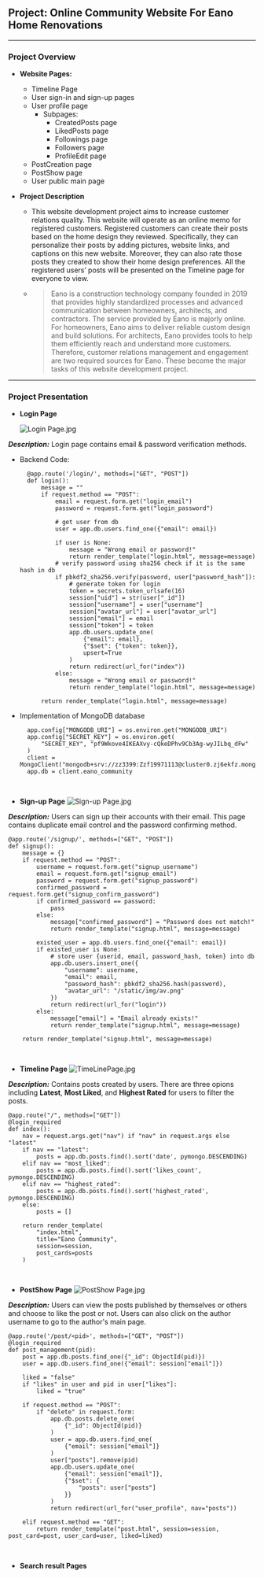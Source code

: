 ## Project: Online Community Website For Eano Home Renovations
______

### Project Overview
- **Website Pages:**
  - Timeline Page
  - User sign-in and sign-up pages
  - User profile page
    - Subpages:
      - CreatedPosts page
      - LikedPosts page
      - Followings page
      - Followers page
      - ProfileEdit page
  - PostCreation page
  - PostShow page
  - User public main page
  

- **Project Description**

    - This website development project aims to increase customer relations quality. This website will operate as an
      online memo for registered customers. Registered customers can
      create their posts based on the home design they reviewed. Specifically, they can personalize their posts by
      adding pictures, website links, and captions on this new website. Moreover, they can also rate those posts they
      created to
      show their home design preferences. All the registered users’ posts will be presented on
      the Timeline page for everyone to view.

    - > Eano is a construction technology company founded in 2019 that provides highly
      standardized processes and advanced communication between homeowners,
      architects, and contractors. The service provided by Eano is majorly online. For
      homeowners, Eano aims to deliver reliable custom design and build solutions. For
      architects, Eano provides tools to help them efficiently reach and understand more
      customers. Therefore, customer relations management and engagement are two
      required sources for Eano. These become the major tasks of this website development project.
      

____

### Project Presentation

- **Login Page**

    ![Login Page.jpg](static%2Fimg%2FprojectPresentation%2FLogin%20Page.jpg)

_**Description:**_ Login page contains email & password verification methods. 

- Backend Code:

        @app.route('/login/', methods=["GET", "POST"])
        def login():
            message = ""
            if request.method == "POST":
                email = request.form.get("login_email")
                password = request.form.get("login_password")
        
                # get user from db
                user = app.db.users.find_one({"email": email})
        
                if user is None:
                    message = "Wrong email or password!"
                    return render_template("login.html", message=message)
                # verify password using sha256 check if it is the same hash in db
                if pbkdf2_sha256.verify(password, user["password_hash"]):
                    # generate token for login
                    token = secrets.token_urlsafe(16)
                    session["uid"] = str(user["_id"])
                    session["username"] = user["username"]
                    session["avatar_url"] = user["avatar_url"]
                    session["email"] = email
                    session["token"] = token
                    app.db.users.update_one(
                        {"email": email},
                        {"$set": {"token": token}},
                        upsert=True
                    )
                    return redirect(url_for("index"))
                else:
                    message = "Wrong email or password!"
                    return render_template("login.html", message=message)
        
            return render_template("login.html", message=message)


- Implementation of MongoDB database

        app.config["MONGODB_URI"] = os.environ.get("MONGODB_URI")
        app.config["SECRET_KEY"] = os.environ.get(
            "SECRET_KEY", "pf9Wkove4IKEAXvy-cQkeDPhv9Cb3Ag-wyJILbq_dFw"
        )
        client = MongoClient("mongodb+srv://zz3399:Zzf19971113@cluster0.zj6ekfz.mongodb.net/test")
        app.db = client.eano_community

<br/>

- **Sign-up Page**
![Sign-up Page.jpg](static%2Fimg%2FprojectPresentation%2FSign-up%20Page.jpg)

_**Description:**_ Users can sign up their accounts with their email. This page contains duplicate email control and the
password confirming method.

    @app.route('/signup/', methods=["GET", "POST"])
    def signup():
        message = {}
        if request.method == "POST":
            username = request.form.get("signup_username")
            email = request.form.get("signup_email")
            password = request.form.get("signup_password")
            confirmed_password = request.form.get("signup_confirm_password")
            if confirmed_password == password:
                pass
            else:
                message["confirmed_password"] = "Password does not match!"
                return render_template("signup.html", message=message)
    
            existed_user = app.db.users.find_one({"email": email})
            if existed_user is None:
                # store user {userid, email, password_hash, token} into db
                app.db.users.insert_one({
                    "username": username,
                    "email": email,
                    "password_hash": pbkdf2_sha256.hash(password),
                    "avatar_url": "/static/img/av.png"
                })
                return redirect(url_for("login"))
            else:
                message["email"] = "Email already exists!"
                return render_template("signup.html", message=message)
    
        return render_template("signup.html", message=message)

<br/>

- **Timeline Page**
![TimeLinePage.jpg](static%2Fimg%2FprojectPresentation%2FTimeLinePage.jpg)

_**Description:**_ Contains posts created by users. There are three opions including **Latest**, **Most Liked**, and 
**Highest Rated** for users to filter the posts.

    @app.route("/", methods=["GET"])
    @login_required
    def index():
        nav = request.args.get("nav") if "nav" in request.args else "latest"
        if nav == "latest":
            posts = app.db.posts.find().sort('date', pymongo.DESCENDING)
        elif nav == "most_liked":
            posts = app.db.posts.find().sort('likes_count', pymongo.DESCENDING)
        elif nav == "highest_rated":
            posts = app.db.posts.find().sort('highest_rated', pymongo.DESCENDING)
        else:
            posts = []
    
        return render_template(
            "index.html",
            title="Eano Community",
            session=session,
            post_cards=posts
        )

<br/>

- **PostShow Page**
![PostShow Page.jpg](static%2Fimg%2FprojectPresentation%2FPostShow%20Page.jpg)

_**Description:**_ Users can view the posts published by themselves or others and choose to like the post or not. Users
can also click on the author username to go to the author's main page. 

    @app.route('/post/<pid>', methods=["GET", "POST"])
    @login_required
    def post_management(pid):
        post = app.db.posts.find_one({"_id": ObjectId(pid)})
        user = app.db.users.find_one({"email": session["email"]})
    
        liked = "false"
        if "likes" in user and pid in user["likes"]:
            liked = "true"
    
        if request.method == "POST":
            if "delete" in request.form:
                app.db.posts.delete_one(
                    {"_id": ObjectId(pid)}
                )
                user = app.db.users.find_one(
                    {"email": session["email"]}
                )
                user["posts"].remove(pid)
                app.db.users.update_one(
                    {"email": session["email"]},
                    {"$set": {
                        "posts": user["posts"]
                    }}
                )
                return redirect(url_for("user_profile", nav="posts"))
    
        elif request.method == "GET":
            return render_template("post.html", session=session, post_card=post, user_card=user, liked=liked)

<br/>

- **Search result Pages**